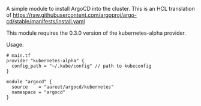 A simple module to install ArgoCD into the cluster. This is an HCL translation of https://raw.githubusercontent.com/argoproj/argo-cd/stable/manifests/install.yaml

This module requires the 0.3.0 version of the kubernetes-alpha provider.

Usage:

```
# main.tf
provider "kubernetes-alpha" {
  config_path = "~/.kube/config" // path to kubeconfig
}

module "argocd" {
  source    = "aareet/argocd/kubernetes"
  namespace = "argocd"
}
```
